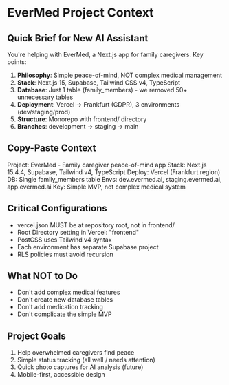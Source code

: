 # EverMed Project Context

## Quick Brief for New AI Assistant

You're helping with EverMed, a Next.js app for family caregivers. Key points:

1. **Philosophy**: Simple peace-of-mind, NOT complex medical management
2. **Stack**: Next.js 15, Supabase, Tailwind CSS v4, TypeScript
3. **Database**: Just 1 table (family_members) - we removed 50+ unnecessary tables
4. **Deployment**: Vercel → Frankfurt (GDPR), 3 environments (dev/staging/prod)
5. **Structure**: Monorepo with frontend/ directory
6. **Branches**: development → staging → main

## Copy-Paste Context
Project: EverMed - Family caregiver peace-of-mind app
Stack: Next.js 15.4.4, Supabase, Tailwind v4, TypeScript
Deploy: Vercel (Frankfurt region)
DB: Single family_members table
Envs: dev.evermed.ai, staging.evermed.ai, app.evermed.ai
Key: Simple MVP, not complex medical system

## Critical Configurations

- vercel.json MUST be at repository root, not in frontend/
- Root Directory setting in Vercel: "frontend"
- PostCSS uses Tailwind v4 syntax
- Each environment has separate Supabase project
- RLS policies must avoid recursion

## What NOT to Do

- Don't add complex medical features
- Don't create new database tables
- Don't add medication tracking
- Don't complicate the simple MVP

## Project Goals

1. Help overwhelmed caregivers find peace
2. Simple status tracking (all well / needs attention)
3. Quick photo captures for AI analysis (future)
4. Mobile-first, accessible design
